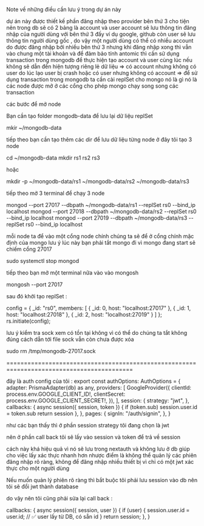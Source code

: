 Note về những điều cần lưu ý trong dự án này 

dự án này được thiết kế phần đăng nhập theo provider bên thứ 3 cho tiện nên trong db sẽ có 2 bảng là account và user 
account sẽ lưu thông tin đăng nhập của người dùng với bên thứ 3 đấy ví dụ google, github 
còn user sẽ lưu thông tin người dùng gốc , do vậy một người dùng có thể có nhiều account do được đăng nhập bởi nhiều bên thứ 3 nhưng khi đăng nhập xong thì vẫn vào chung một tài khoản 
và để đảm bảo tính antomic thì cần sử dụng transaction trong mongodb để thực hiện tạo account và user cùng lúc 
nếu không sẽ dẫn đến hiện tượng riêng lẻ dữ liệu => có account nhưng không có user do lúc lạo user bị crash  hoặc có user nhưng không có account
=> để sử dụng transaction trong mongodb ta cần cài replSet cho mongo 
nó là gì nó là các node được mở ở các cổng cho phép mongo chạy song song các transaction 

các bước để mở node 


Bạn cần tạo folder mongodb-data để lưu lại dữ liệu replSet 

mkir ~/mongodb-data 

tiếp theo bạn cần tạo thêm các dir để lưu dữ liệu từng node ở đây tôi tạo 3 node 

cd ~/mongodb-data
mkdir rs1 rs2 rs3

hoặc 

mkdir -p ~/mongodb-data/rs1 ~/mongodb-data/rs2 ~/mongodb-data/rs3

tiếp theo mở 3 terminal để chạy 3 node 

mongod --port 27017 --dbpath ~/mongodb-data/rs1 --replSet rs0 --bind_ip localhost
mongod --port 27018 --dbpath ~/mongodb-data/rs2 --replSet rs0 --bind_ip localhost
mongod --port 27019 --dbpath ~/mongodb-data/rs3 --replSet rs0 --bind_ip localhost

mỗi node ta để vào một cổng node chính chúng ta sẽ để ở cổng chính mặc định của mongo 
lưu ý lúc này bạn phải tắt mongo đi vì mongo đang start sẽ chiếm cổng 27017

sudo systemctl stop mongod

tiếp theo bạn mở một terminal nữa vào vào mongosh

mongosh --port 27017

sau đó khởi tạo  replSet :

config = {
  _id: "rs0",
  members: [
    { _id: 0, host: "localhost:27017" },
    { _id: 1, host: "localhost:27018" },
    { _id: 2, host: "localhost:27019" }
  ]
};
rs.initiate(config);

lưu ý kiểm tra sock xem có tồn tại không vì có thể do chúng ta tắt không đúng cách dẫn tới file sock vẫn còn chưa được xóa 

sudo rm /tmp/mongodb-27017.sock

==========================================================================================

đây là auth config của tôi :
export const authOptions: AuthOptions = {
    adapter: PrismaAdapter(db) as any,
    providers: [
        GoogleProvider({
            clientId: process.env.GOOGLE_CLIENT_ID!,
            clientSecret: process.env.GOOGLE_CLIENT_SECRET!,
        }),
    ],
    session: {
        strategy: "jwt",
    },
    callbacks: {
        async session({ session, token }) {
            if (token.sub) session.user.id = token.sub
            return session
        },
    },
    pages: {
        signIn: "/auth/signin",
    },
}

như các bạn thấy thì ở phần session strategy tôi đang chọn là jwt 

nên ở phần call back tôi sẽ lấy vào session và token để trả về session


cách này khá hiệu quả vì nó sẽ lưu trong nextauth và không lưu ở db giúp cho việc lấy xác thực nhanh hơn 
nhược điểm là không thể quản lý các phiên đăng nhập rõ ràng, không để đăng nhập nhiều thiết bị vì chỉ có một jwt xác thực cho một người dùng 

Nếu muốn quản lý phiên rõ ràng thì bắt buộc tôi phải lưu session vào db nên tôi sẽ đổi jwt thành database 

do vậy nên tôi cũng phải sửa lại call back :

callbacks: {
  async session({ session, user }) {
    if (user) {
      session.user.id = user.id; // ✅ user lấy từ DB, có sẵn id
    }
    return session;
  },
}
